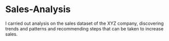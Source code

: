# Sales-Analysis
I carried out analysis on  the sales dataset of the XYZ company, discovering trends and patterns and recommending steps that can be taken to increase sales.
